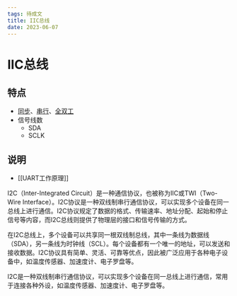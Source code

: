 ```yaml
---
tags: 待成文
title: IIC总线
date: 2023-06-07
---
```

# IIC总线

## 特点

- [同步](同步总线.md)、[串行](串行总线.md)、[全双工](全双工总线.md)
- 信号线数
	- SDA
	- SCLK

## 说明

- [[UART工作原理]]

I2C（Inter-Integrated Circuit）是一种通信协议，也被称为IIC或TWI（Two-Wire Interface）。I2C协议是一种双线制串行通信协议，可以实现多个设备在同一总线上进行通信。I2C协议规定了数据的格式、传输速率、地址分配、起始和停止信号等内容，而I2C总线则提供了物理层的接口和信号传输的方式。

在I2C总线上，多个设备可以共享同一根双线制总线，其中一条线为数据线（SDA），另一条线为时钟线（SCL）。每个设备都有一个唯一的地址，可以发送和接收数据。I2C协议具有简单、灵活、可靠等优点，因此被广泛应用于各种电子设备中，如温度传感器、加速度计、电子罗盘等。

I2C是一种双线制串行通信协议，可以实现多个设备在同一总线上进行通信，常用于连接各种外设，如温度传感器、加速度计、电子罗盘等。